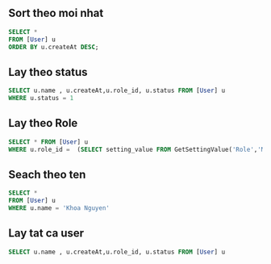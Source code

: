 ## Sort theo moi nhat
```sql
SELECT * 
FROM [User] u
ORDER BY u.createAt DESC;
```
## Lay theo status
```sql
SELECT u.name , u.createAt,u.role_id, u.status FROM [User] u
WHERE u.status = 1
```

## Lay theo Role
```sql
SELECT * FROM [User] u
WHERE u.role_id =  (SELECT setting_value FROM GetSettingValue('Role','Mentor') )
```

## Seach theo ten
```sql
SELECT * 
FROM [User] u
WHERE u.name = 'Khoa Nguyen'
```
## Lay tat ca user
```sql
SELECT u.name , u.createAt,u.role_id, u.status FROM [User] u
```